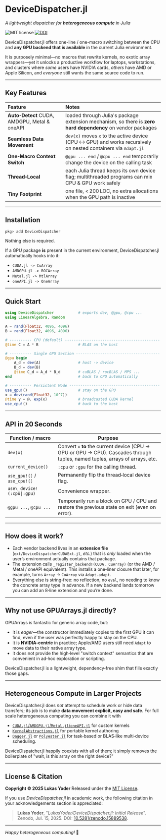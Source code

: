 # DeviceDispatcher.jl
*A lightweight dispatcher for **heterogeneous compute** in Julia*


![MIT license](https://img.shields.io/badge/license-MIT-blue.svg)
[![DOI](https://zenodo.org/badge/1019761953.svg)](https://doi.org/10.5281/zenodo.15889537)


DeviceDispatcher.jl offers one-line / one-macro switching between the CPU
and **any GPU backend that is available** in the current Julia
environment.

It is purposely minimal—no macros that rewrite kernels, no exotic array
wrappers—yet it unlocks a productive workflow for laptops, workstations,
and clusters where *some* users have NVIDIA cards, *others* have AMD or
Apple Silicon, and *everyone* still wants the same source code to run.


---


## Key Features

| Feature                                      | Notes                                                                                                           |
|:---------------------------------------------|:----------------------------------------------------------------------------------------------------------------|
| **Auto‑Detect** CUDA, AMDGPU, Metal & oneAPI | loaded through Julia's package extension mechanism, so there is **zero hard dependency** on vendor packages     |
| **Seamless Data Movement**                   | `dev(x)` moves `x` to the active device (CPU <-> GPU) and works recursively on nested containers via `Adapt.jl` |
| **One‑Macro Context Switch**                 | `@gpu ... end` / `@cpu ... end` temporarily change the device on the calling task                               |
| **Thread‑Local**                             | each Julia thread keeps its own device flag; multithreaded programs can mix CPU & GPU work safely               |
| **Tiny Footprint**                           | one file, < 200 LOC, no extra allocations when the GPU path is inactive                                         |


---


## Installation

```julia
pkg> add DeviceDispatcher
```

Nothing else is required.

If a GPU package **is** present in the current environment,
DeviceDispatcher.jl automatically hooks into it:

* `CUDA.jl -> CuArray`
* `AMDGPU.jl -> ROCArray`
* `Metal.jl -> MtlArray`
* `oneAPI.jl -> OneArray`


---


## Quick Start

```julia
using DeviceDispatcher           # exports dev, @gpu, @cpu ...
using LinearAlgebra, Random

A = rand(Float32, 4096, 4096)
B = rand(Float32, 4096, 4096)

# ---------- CPU (default) -------------------------------------------
@time C = A * B                  # BLAS on the host

# ---------- Single GPU Section --------------------------------------
@gpu begin
    A_d = dev(A)                 # host -> device
    B_d = dev(B)
    @time C_d = A_d * B_d        # cuBLAS / rocBLAS / MPS ...
end                              # back to CPU automatically

# ---------- Persistent Mode -----------------------------------------
use_gpu!()                       # stay on the GPU
x = dev(rand(Float32, 10^7))
@time y = @. exp(x)              # broadcasted CUDA kernel
use_cpu!()                       # back to the host
```


---


## API in 20 Seconds

| Function / macro            | Purpose                                                                                                                         |
| --------------------------- | ------------------------------------------------------------------------------------------------------------------------------- |
| `dev(x)`                    | Convert `x` **to** the current device (CPU -> GPU or GPU -> CPU). Cascades through tuples, named tuples, arrays of arrays, etc. |
| `current_device()`          | `:cpu` or `:gpu` for the calling thread.                                                                                        |
| `use_gpu!()` / `use_cpu!()` | Permanently flip the thread‑local device flag.                                                                                  |
| `use\_device!(:cpu\|:gpu)`  | Convenience wrapper.                                                                                                            |
| `@gpu ...`, `@cpu ...`      | Temporarily run a block on GPU / CPU and restore the previous state on exit (even on error).                                    |


---


## How does it work?

* Each vendor backend lives in an **extension file**
  (`ext/DeviceDispatcherCUDAExt.jl`, *etc.*) that is *only* loaded when
  the user’s environment actually contains that package.
* The extension calls `_register_backend!(CUDA, CuArray)` (or the AMD /
  Metal / oneAPI equivalent).
  This installs a one‑liner closure that later, for example, turns
  `Array` -> `CuArray` via `Adapt.adapt`.
* Everything else is string‑free: no reflection, no `eval`, no needing
  to know the concrete array type in advance.  If a new backend lands
  tomorrow you can add an 8‑line extension and you’re done.


---


## Why not use GPUArrays.jl directly?

GPUArrays is fantastic for generic array code, but:

* It is *eager*—the constructor immediately copies to the first GPU it
  can find, even if the user was perfectly happy to stay on the CPU.
* It is **NVIDIA-centric** in practice; Apple/AMD users still need
  `Adapt` to move data to their native array type.
* It does not provide the high‑level "switch context" semantics that are
  convenient in ad‑hoc exploration or scripting.

DeviceDispatcher.jl is a lightweight, dependency‑free shim that fills exactly those
gaps.


---


## Heterogeneous Compute in Larger Projects

DeviceDispatcher.jl does *not* attempt to schedule work or hide data
transfers; its job is to make **data movement explicit, easy and safe**.
For full scale heterogeneous computing you can combine it with

* [`CUDA.jl`/`AMDGPU.jl`/`Metal.jl`/`oneAPI.jl`](https://juliagpu.org/)
  for custom kernels
* [`KernelAbstractions.jl`](https://github.com/JuliaGPU/KernelAbstractions.jl)
  for portable kernel authoring
* [`Dagger.jl`](https://github.com/JuliaParallel/Dagger.jl) or
  [`Polyester.jl`](https://github.com/JuliaLinearAlgebra/Polyester.jl)
  for task‑based or BLAS‑like multi‑device scheduling.

DeviceDispatcher.jl happily coexists with all of them; it simply removes
the boilerplate of "wait, is this array on the right device?"


---


## License & Citation

**Copyright © 2025 Lukas Yoder**
Released under the [MIT License](LICENSE.md).

If you use *DeviceDispatcher.jl* in academic work, the following citation in your
acknowledgements section is appreciated:

> **Lukas Yoder**, "*LukasYoder/DeviceDispatcher.jl: Initial Release*". Zenodo, Jul. 15, 2025.
> DOI: [10.5281/zenodo.15889538](https://doi.org/10.5281/zenodo.15889538).


---

*Happy heterogeneous computing!* 🚀
